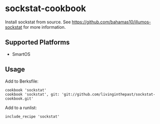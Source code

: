 # sockstat-cookbook

Install sockstat from source. See https://github.com/bahamas10/illumos-sockstat for more information.

## Supported Platforms

* SmartOS

## Usage

Add to Berksfile:

```
cookbook 'sockstat'
cookbook 'sockstat', git: 'git://github.com/livinginthepast/sockstat-cookbook.git'
```

Add to a runlist:

```
include_recipe 'sockstat'
```
